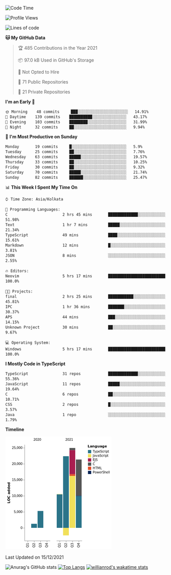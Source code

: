 <!--START_SECTION:waka-->
![Code Time](http://img.shields.io/badge/Code%20Time-96%20hrs%204%20mins-blue)

![Profile Views](http://img.shields.io/badge/Profile%20Views-14-blue)

![Lines of code](https://img.shields.io/badge/From%20Hello%20World%20I%27ve%20Written-83%20Thousand%20lines%20of%20code-blue)

**🐱 My GitHub Data** 

> 🏆 485 Contributions in the Year 2021
 > 
> 📦 97.0 kB Used in GitHub's Storage 
 > 
> 🚫 Not Opted to Hire
 > 
> 📜 71 Public Repositories 
 > 
> 🔑 21 Private Repositories  
 > 
**I'm an Early 🐤** 

```text
🌞 Morning    48 commits     ███░░░░░░░░░░░░░░░░░░░░░░   14.91% 
🌆 Daytime    139 commits    ██████████░░░░░░░░░░░░░░░   43.17% 
🌃 Evening    103 commits    ████████░░░░░░░░░░░░░░░░░   31.99% 
🌙 Night      32 commits     ██░░░░░░░░░░░░░░░░░░░░░░░   9.94%

```
📅 **I'm Most Productive on Sunday** 

```text
Monday       19 commits     █░░░░░░░░░░░░░░░░░░░░░░░░   5.9% 
Tuesday      25 commits     ██░░░░░░░░░░░░░░░░░░░░░░░   7.76% 
Wednesday    63 commits     █████░░░░░░░░░░░░░░░░░░░░   19.57% 
Thursday     33 commits     ██░░░░░░░░░░░░░░░░░░░░░░░   10.25% 
Friday       30 commits     ██░░░░░░░░░░░░░░░░░░░░░░░   9.32% 
Saturday     70 commits     █████░░░░░░░░░░░░░░░░░░░░   21.74% 
Sunday       82 commits     ██████░░░░░░░░░░░░░░░░░░░   25.47%

```


📊 **This Week I Spent My Time On** 

```text
⌚︎ Time Zone: Asia/Kolkata

💬 Programming Languages: 
C                        2 hrs 45 mins       █████████████░░░░░░░░░░░░   51.98% 
Text                     1 hr 7 mins         █████░░░░░░░░░░░░░░░░░░░░   21.34% 
TypeScript               49 mins             ████░░░░░░░░░░░░░░░░░░░░░   15.61% 
Markdown                 12 mins             █░░░░░░░░░░░░░░░░░░░░░░░░   3.81% 
JSON                     8 mins              ░░░░░░░░░░░░░░░░░░░░░░░░░   2.55%

🔥 Editors: 
Neovim                   5 hrs 17 mins       █████████████████████████   100.0%

🐱‍💻 Projects: 
final                    2 hrs 25 mins       ███████████░░░░░░░░░░░░░░   45.81% 
IPC                      1 hr 36 mins        ███████░░░░░░░░░░░░░░░░░░   30.37% 
APS                      44 mins             ███░░░░░░░░░░░░░░░░░░░░░░   14.15% 
Unknown Project          30 mins             ██░░░░░░░░░░░░░░░░░░░░░░░   9.67%

💻 Operating System: 
Windows                  5 hrs 17 mins       █████████████████████████   100.0%

```

**I Mostly Code in TypeScript** 

```text
TypeScript               31 repos            █████████████░░░░░░░░░░░░   55.36% 
JavaScript               11 repos            █████░░░░░░░░░░░░░░░░░░░░   19.64% 
C                        6 repos             ██░░░░░░░░░░░░░░░░░░░░░░░   10.71% 
CSS                      2 repos             █░░░░░░░░░░░░░░░░░░░░░░░░   3.57% 
Java                     1 repo              ░░░░░░░░░░░░░░░░░░░░░░░░░   1.79%

```


**Timeline**

![Chart not found](https://raw.githubusercontent.com/wise-introvert/wise-introvert/master/charts/bar_graph.png) 


 Last Updated on 15/12/2021
<!--END_SECTION:waka-->

![Anurag's GitHub stats](https://github-readme-stats.vercel.app/api?username=wise-introvert&count_private=true&show_icons=true)
[![Top Langs](https://github-readme-stats.vercel.app/api/top-langs/?username=wise-introvert&langs_count=10)](https://github.com/anuraghazra/github-readme-stats)
[![willianrod's wakatime stats](https://github-readme-stats.vercel.app/api/wakatime?username=wiseintrovert)](https://github.com/anuraghazra/github-readme-stats)

